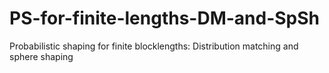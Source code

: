 # PS-for-finite-lengths-DM-and-SpSh
Probabilistic shaping for finite blocklengths: Distribution matching and sphere shaping
